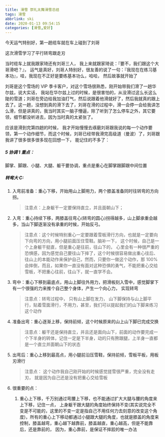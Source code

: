 ```yaml
---
title: 滑雪 崇礼太舞滑雪总结
tags: 滑雪
abbrlink: ski
date: 2020-01-13 09:54:15
categories: [滑雪,爱好]
---
```


今天运气特别好，第一趟缆车就在车上碰到了刘哥

这次滑雪学习了平行转弯跟走刃

<!-- more -->

当时缆车上就我跟家琦还有刘哥三人， 我上来就跟家琦说：『要不，我们跟这个大哥滑吧？』， 运气是真好，刘哥人特别好，很友善的说了一句：『我现在在练习基本功』，哇，我现在不正好是要练基本功么，哈哈， 然后故事就开始了

刘哥是这个雪场的 VIP 季卡客户，对这个雪场很熟悉，刚开始带我们滑了一趟华尔兹，说大实话， 我站在华尔兹上过的时候，是很害怕的，从没滑过这么长这么陡的雪道；刘哥在旁边给我加油打气，然后说跟着他滑就好了，然后我就真的跟上去了。这一趟，没想到真的滑下去了，刘哥在滑的过程中，滑一会停一会给我讲怎么滑，但是讲真的，我当时其实一脑子懵逼，除了听到了怎么停车之外，其它要领，细节都没听进去，因为当时真的太紧张了。

应该是滑到完第四趟的时候， 我才开始慢慢去琢磨刘哥跟我说的每一个动作要领，第一个动作细节，而这个时候，刘哥已经带我滑完高级道（曼波）了，刘哥跟我讲了很多很多很多现在回想一下， 能记住的不多了：

##### 5 协调 1 重点：

脚掌、脚跟、小腿、大腿、躯干要协调，重点是重心在脚掌跟脚跟中间位置

##### 转弯大 C:

1. 入弯前准备：重心下移，开始用山上脚用力，两个膝盖准备同时往转弯的方向拐。

   > 注意点：上身躯干一定要保持直立，并且面朝山下；

2. 入弯：重心持续下移，两膝盖往弯心(转弯的圆心)拐得越多，山上脚承重会越多，当山下脚逐渐没有承重的时候，开始反弓。

   > 注意点：这个时候特别重心一定要跟着雪板滑行方向，也就是一定要向下向弯的方向，用小腿前面压住雪鞋。脑补一下， 这个时候，自己是一个上身躯干挺直，但是重心是往前，往山下的， 心里会有一种很严重的恐惧感，因为感觉自己要往山下摔了，这个时候很容易做出重心往后、往山上的本能动作来保护自己，然而，只要你一做这个动作，那 100%会摔倒，而且，如果你一直没有面对这种恐惧的勇气，不能把重心交给雪板，不把重心往前，往山下，就一直学不会。

3. 弯中：重心下移到最底点，用山上脚往外用力，把滑板刻入雪中，感觉脚掌下有一个很强的力来推个自己整个身体，产生一个向心力， 实现转弯

   > 注意点：转弯过程中， 只有山上脚在发力， 山下脚保持与山上脚平行，贴着雪面滑行，不用力，甚至，我们可以提起我们的山下脚来练习这个动作

4. 准备出弯：重心逐渐上移，保持前倾，这个时候原来的山上山下脚已完成交换

   > 注意点：躯干还是保持直立，并且还是面向山下，前面的动作要完成一个下半身的转体，记住一定是下半身，动的只有胯跟腿，上半身一直都是一个直立并面朝山下的状态

5. 出弯后：重心上移到最高点，用小腿前沿压雪鞋，保持前倾，雪板平板，用板刃滑行

   > 注意点： 这个动作我自己刚开始的时候感觉搓雪很严重，完全没有走刃， 就是因为自己还是没有把重心交给雪板

6. 很重要的点：

   1. 重心上下移，千万别通过弯腰上下移，也不能通过扩大大腿与腰的角度来上下移，记住一点， 上身躯干跟大腿的角度始终保持不变(其实说完全不变是不可能的，这里的不变一定是指自己不用任何力去刻意的改变这个角度)，所有的重心上下移动都通过小腿跟大腿的角度，也就是膝盖的角度来控制，膝盖越弯，重心越下越靠前，膝盖越直，重心越高，但是不能靠后，还是靠前的， 因为，重心靠前，是保证不摔跤的唯一办法

